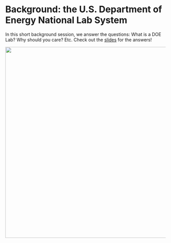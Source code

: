 # Background: the U.S. Department of Energy National Lab System

In this short background session, we answer the questions: What is a DOE Lab? Why should you care? Etc. Check out the [slides](./Introducing_Scientific_Computing.pdf) for the answers!


<img src="https://github.com/user-attachments/assets/eae48eeb-8c9f-4e23-b053-8ac189303826" class="center" style="width:600px;"/>

